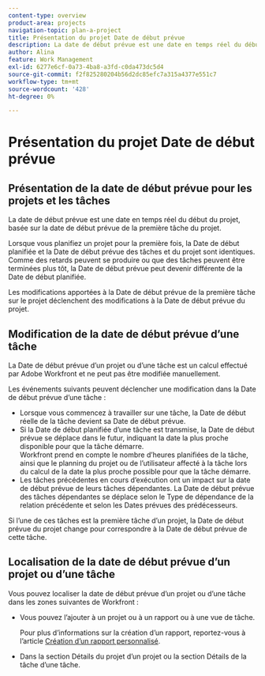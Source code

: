 ```yaml
---
content-type: overview
product-area: projects
navigation-topic: plan-a-project
title: Présentation du projet Date de début prévue
description: La date de début prévue est une date en temps réel du début du projet, basée sur la date de début prévue de la première tâche du projet.
author: Alina
feature: Work Management
exl-id: 6277e6cf-0a73-4ba8-a3fd-c0da473dc5d4
source-git-commit: f2f825280204b56d2dc85efc7a315a4377e551c7
workflow-type: tm+mt
source-wordcount: '428'
ht-degree: 0%

---
```


# Présentation du projet Date de début prévue

## Présentation de la date de début prévue pour les projets et les tâches

La date de début prévue est une date en temps réel du début du projet, basée sur la date de début prévue de la première tâche du projet. 

Lorsque vous planifiez un projet pour la première fois, la Date de début planifiée et la Date de début prévue des tâches et du projet sont identiques. Comme des retards peuvent se produire ou que des tâches peuvent être terminées plus tôt, la Date de début prévue peut devenir différente de la Date de début planifiée. 

Les modifications apportées à la Date de début prévue de la première tâche sur le projet déclenchent des modifications à la Date de début prévue du projet. 

## Modification de la date de début prévue d’une tâche

La Date de début prévue d’un projet ou d’une tâche est un calcul effectué par Adobe Workfront et ne peut pas être modifiée manuellement. 

Les événements suivants peuvent déclencher une modification dans la Date de début prévue d’une tâche :

* Lorsque vous commencez à travailler sur une tâche, la Date de début réelle de la tâche devient sa Date de début prévue.
* Si la Date de début planifiée d’une tâche est transmise, la Date de début prévue se déplace dans le futur, indiquant la date la plus proche disponible pour que la tâche démarre.\
   Workfront prend en compte le nombre d’heures planifiées de la tâche, ainsi que le planning du projet ou de l’utilisateur affecté à la tâche lors du calcul de la date la plus proche possible pour que la tâche démarre. 
* Les tâches précédentes en cours d’exécution ont un impact sur la date de début prévue de leurs tâches dépendantes. La Date de début prévue des tâches dépendantes se déplace selon le Type de dépendance de la relation précédente et selon les Dates prévues des prédécesseurs. 

Si l’une de ces tâches est la première tâche d’un projet, la Date de début prévue du projet change pour correspondre à la Date de début prévue de cette tâche. 

## Localisation de la date de début prévue d’un projet ou d’une tâche

Vous pouvez localiser la date de début prévue d’un projet ou d’une tâche dans les zones suivantes de Workfront :

* Vous pouvez l’ajouter à un projet ou à un rapport ou à une vue de tâche.

   Pour plus d’informations sur la création d’un rapport, reportez-vous à l’article [Création d’un rapport personnalisé](../../../reports-and-dashboards/reports/creating-and-managing-reports/create-custom-report.md).

* Dans la section Détails du projet d’un projet ou la section Détails de la tâche d’une tâche.
